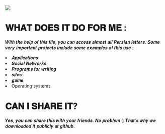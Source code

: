   <img src="https://skillicons.dev/icons?i=py,vscode"/> 
  

# 𝐖𝐇𝐀𝐓 𝐃𝐎𝐄𝐒 𝐈𝐓 𝐃𝐎 𝐅𝐎𝐑 𝐌𝐄 : 
𝑾𝒊𝒕𝒉 𝒕𝒉𝒆 𝒉𝒆𝒍𝒑 𝒐𝒇 𝒕𝒉𝒊𝒔 𝒇𝒊𝒍𝒆, 𝒚𝒐𝒖 𝒄𝒂𝒏 𝒂𝒄𝒄𝒆𝒔𝒔 𝒂𝒍𝒎𝒐𝒔𝒕 𝒂𝒍𝒍 𝑷𝒆𝒓𝒔𝒊𝒂𝒏 𝒍𝒆𝒕𝒕𝒆𝒓𝒔. 𝑺𝒐𝒎𝒆 𝒗𝒆𝒓𝒚 𝒊𝒎𝒑𝒐𝒓𝒕𝒂𝒏𝒕 𝒑𝒓𝒐𝒋𝒆𝒄𝒕𝒔 𝒊𝒏𝒄𝒍𝒖𝒅𝒆 𝒔𝒐𝒎𝒆 𝒆𝒙𝒂𝒎𝒑𝒍𝒆𝒔 𝒐𝒇 𝒕𝒉𝒊𝒔 𝒖𝒔𝒆 :
<li> 
  𝑨𝒑𝒑𝒍𝒊𝒄𝒂𝒕𝒊𝒐𝒏𝒔
</li> 
<li> 
  𝑺𝒐𝒄𝒊𝒂𝒍 𝑵𝒆𝒕𝒘𝒐𝒓𝒌𝒔
</li> 
<li> 
  𝑷𝒓𝒐𝒈𝒓𝒂𝒎𝒔 𝒇𝒐𝒓 𝒘𝒓𝒊𝒕𝒊𝒏𝒈
</li> 
<li> 
  𝒔𝒊𝒕𝒆𝒔
</li> 
<li> 𝒈𝒂𝒎𝒆  
<li> Operating systems  

# 𝐂𝐀𝐍 𝐈 𝐒𝐇𝐀𝐑𝐄 𝐈𝐓?  
𝒀𝒆𝒔, 𝒚𝒐𝒖 𝒄𝒂𝒏 𝒔𝒉𝒂𝒓𝒆 𝒕𝒉𝒊𝒔 𝒘𝒊𝒕𝒉 𝒚𝒐𝒖𝒓 𝒇𝒓𝒊𝒆𝒏𝒅𝒔. 𝑵𝒐 𝒑𝒓𝒐𝒃𝒍𝒆𝒎 (: 𝑻𝒉𝒂𝒕'𝒔 𝒘𝒉𝒚 𝒘𝒆 𝒅𝒐𝒘𝒏𝒍𝒐𝒂𝒅𝒆𝒅 𝒊𝒕 𝒑𝒖𝒃𝒍𝒊𝒄𝒍𝒚 𝒂𝒕 𝒈𝒊𝒕𝒉𝒖𝒃.
